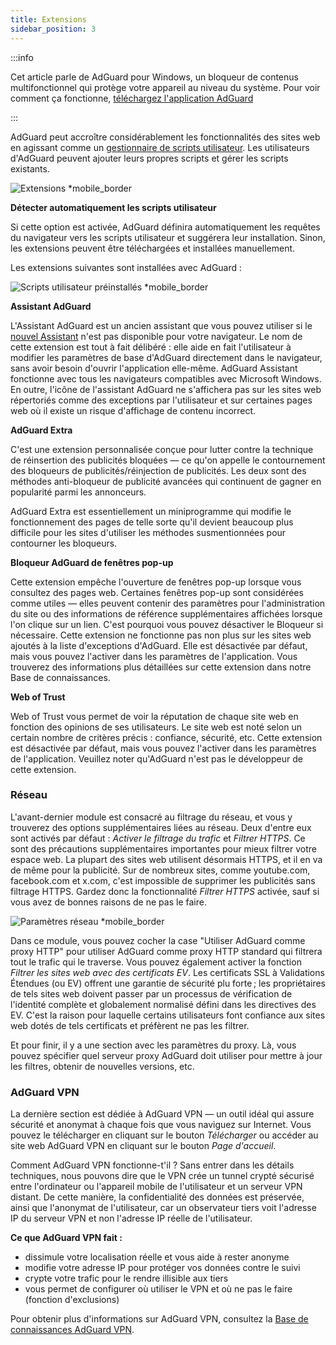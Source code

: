 ```yaml
---
title: Extensions
sidebar_position: 3
---
```


:::info

Cet article parle de AdGuard pour Windows, un bloqueur de contenus multifonctionnel qui protège votre appareil au niveau du système. Pour voir comment ça fonctionne, [téléchargez l'application AdGuard](https://agrd.io/download-kb-adblock)

:::

AdGuard peut accroître considérablement les fonctionnalités des sites web en agissant comme un [gestionnaire de scripts utilisateur](/general/userscripts). Les utilisateurs d'AdGuard peuvent ajouter leurs propres scripts et gérer les scripts existants.

![Extensions \*mobile\_border](https://cdn.adtidy.org/content/kb/ad_blocker/windows/overview/userscripts.png)

**Détecter automatiquement les scripts utilisateur**

Si cette option est activée, AdGuard définira automatiquement les requêtes du navigateur vers les scripts utilisateur et suggérera leur installation. Sinon, les extensions peuvent être téléchargées et installées manuellement.

Les extensions suivantes sont installées avec AdGuard :

![Scripts utilisateur préinstallés \*mobile\_border](https://cdn.adtidy.org/content/kb/ad_blocker/windows/overview/preinstalled-userscripts.png)

**Assistant AdGuard**

L'Assistant AdGuard est un ancien assistant que vous pouvez utiliser si le [nouvel Assistant](/adguard-for-windows/browser-assistant.md) n'est pas disponible pour votre navigateur. Le nom de cette extension est tout à fait délibéré : elle aide en fait l'utilisateur à modifier les paramètres de base d'AdGuard directement dans le navigateur, sans avoir besoin d'ouvrir l'application elle-même. AdGuard Assistant fonctionne avec tous les navigateurs compatibles avec Microsoft Windows. En outre, l'icône de l'assistant AdGuard ne s'affichera pas sur les sites web répertoriés comme des exceptions par l'utilisateur et sur certaines pages web où il existe un risque d'affichage de contenu incorrect.

**AdGuard Extra**

C'est une extension personnalisée conçue pour lutter contre la technique de réinsertion des publicités bloquées — ce qu'on appelle le contournement des bloqueurs de publicités/réinjection de publicités. Les deux sont des méthodes anti-bloqueur de publicité avancées qui continuent de gagner en popularité parmi les annonceurs.

AdGuard Extra est essentiellement un miniprogramme qui modifie le fonctionnement des pages de telle sorte qu'il devient beaucoup plus difficile pour les sites d'utiliser les méthodes susmentionnées pour contourner les bloqueurs.

**Bloqueur AdGuard de fenêtres pop-up**

Cette extension empêche l'ouverture de fenêtres pop-up lorsque vous consultez des pages web. Certaines fenêtres pop-up sont considérées comme utiles — elles peuvent contenir des paramètres pour l'administration du site ou des informations de référence supplémentaires affichées lorsque l'on clique sur un lien. C'est pourquoi vous pouvez désactiver le Bloqueur si nécessaire. Cette extension ne fonctionne pas non plus sur les sites web ajoutés à la liste d'exceptions d'AdGuard. Elle est désactivée par défaut, mais vous pouvez l'activer dans les paramètres de l'application. Vous trouverez des informations plus détaillées sur cette extension dans notre Base de connaissances.

**Web of Trust**

Web of Trust vous permet de voir la réputation de chaque site web en fonction des opinions de ses utilisateurs. Le site web est noté selon un certain nombre de critères précis : confiance, sécurité, etc. Cette extension est désactivée par défaut, mais vous pouvez l'activer dans les paramètres de l'application. Veuillez noter qu'AdGuard n'est pas le développeur de cette extension.

### Réseau

L'avant-dernier module est consacré au filtrage du réseau, et vous y trouverez des options supplémentaires liées au réseau. Deux d'entre eux sont activés par défaut : _Activer le filtrage du trafic_ et _Filtrer HTTPS_. Ce sont des précautions supplémentaires importantes pour mieux filtrer votre espace web. La plupart des sites web utilisent désormais HTTPS, et il en va de même pour la publicité. Sur de nombreux sites, comme youtube.com, facebook.com et x.com, c'est impossible de supprimer les publicités sans filtrage HTTPS. Gardez donc la fonctionnalité _Filtrer HTTPS_ activée, sauf si vous avez de bonnes raisons de ne pas le faire.

![Paramètres réseau \*mobile\_border](https://cdn.adtidy.org/content/kb/ad_blocker/windows/overview/network-settings.png)

Dans ce module, vous pouvez cocher la case "Utiliser AdGuard comme proxy HTTP" pour utiliser AdGuard comme proxy HTTP standard qui filtrera tout le trafic qui le traverse. Vous pouvez également activer la fonction _Filtrer les sites web avec des certificats EV_. Les certificats SSL à Validations Étendues (ou EV) offrent une garantie de sécurité plu forte ; les propriétaires de tels sites web doivent passer par un processus de vérification de l'identité complète et globalement normalisé défini dans les directives des EV. C'est la raison pour laquelle certains utilisateurs font confiance aux sites web dotés de tels certificats et préfèrent ne pas les filtrer.

Et pour finir, il y a une section avec les paramètres du proxy. Là, vous pouvez spécifier quel serveur proxy AdGuard doit utiliser pour mettre à jour les filtres, obtenir de nouvelles versions, etc.

### AdGuard VPN

La dernière section est dédiée à AdGuard VPN — un outil idéal qui assure sécurité et anonymat à chaque fois que vous naviguez sur Internet. Vous pouvez le télécharger en cliquant sur le bouton _Télécharger_ ou accéder au site web AdGuard VPN en cliquant sur le bouton _Page d'accueil_.

Comment AdGuard VPN fonctionne-t'il ? Sans entrer dans les détails techniques, nous pouvons dire que le VPN crée un tunnel crypté sécurisé entre l'ordinateur ou l'appareil mobile de l'utilisateur et un serveur VPN distant. De cette manière, la confidentialité des données est préservée, ainsi que l'anonymat de l'utilisateur, car un observateur tiers voit l'adresse IP du serveur VPN et non l'adresse IP réelle de l'utilisateur.

**Ce que AdGuard VPN fait :**

- dissimule votre localisation réelle et vous aide à rester anonyme
- modifie votre adresse IP pour protéger vos données contre le suivi
- crypte votre trafic pour le rendre illisible aux tiers
- vous permet de configurer où utiliser le VPN et où ne pas le faire (fonction d'exclusions)

Pour obtenir plus d'informations sur AdGuard VPN, consultez la [Base de connaissances AdGuard VPN](https://adguard-vpn.com/kb/).
